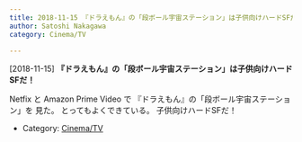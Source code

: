 ```yaml
---
title: 2018-11-15 『ドラえもん』の「段ボール宇宙ステーション」は子供向けハードSFだ！
author: Satoshi Nakagawa
category: Cinema/TV

---
```


[2018-11-15] **『ドラえもん』の「段ボール宇宙ステーション」は子供向けハードSFだ！** 

 Netfix と Amazon Prime Video で
『ドラえもん』の「段ボール宇宙ステーション」を
見た。
とってもよくできている。
子供向けハードSFだ！

- Category: [Cinema/TV](https://merapano.github.io/categories.html#Cinema/TV)

